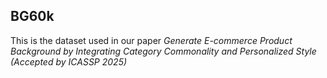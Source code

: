 ## BG60k
This is the dataset used in our paper *Generate E-commerce Product Background by Integrating Category Commonality and Personalized Style (Accepted by ICASSP 2025)*



